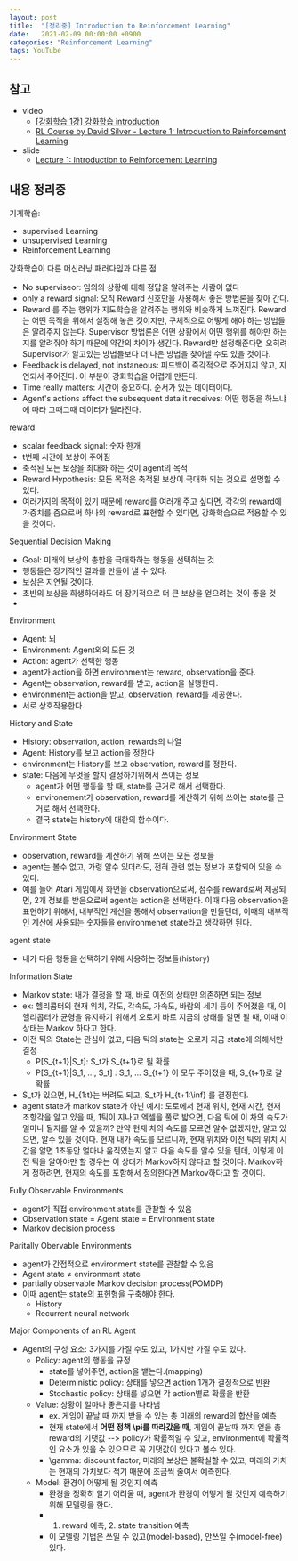 ```yaml
---
layout: post
title:  "[정리중] Introduction to Reinforcement Learning"
date:   2021-02-09 00:00:00 +0900
categories: "Reinforcement Learning"
tags: YouTube
---
```


## 참고

- video
    - [[강화학습 1강] 강화학습 introduction](https://youtu.be/wYgyiCEkwC8?t=3494)
    - [RL Course by David Silver - Lecture 1: Introduction to Reinforcement Learning](https://youtu.be/2pWv7GOvuf0)
- slide
    - [Lecture 1: Introduction to Reinforcement Learning](https://www.davidsilver.uk/wp-content/uploads/2020/03/intro_RL.pdf)


## 내용 정리중

기계학습:

- supervised Learning
- unsupervised Learning
- Reinforcement Learning

강화학습이 다른 머신러닝 패러다임과 다른 점

- No superviseor: 임의의 상황에 대해 정답을 알려주는 사람이 없다
- only a reward signal: 오직 Reward 신호만을 사용해서 좋은 방법론을 찾아 간다.
- Reward 를 주는 행위가 지도학습을 알려주는 행위와 비슷하게 느껴진다. Reward는 어떤 목적을 위해서 설정해 놓은 것이지만, 구체적으로 어떻게 해야 하는 방법들은 알려주지 않는다. Supervisor 방법론은 어떤 상황에서 어떤 행위를 해야만 하는지를 알려줘야 하기 때문에 약간의 차이가 생긴다. Reward만 설정해준다면 오히려 Supervisor가 알고있는 방법들보다 더 나은 방법을 찾아낼 수도 있을 것이다.
- Feedback is delayed, not instaneous: 피드백이 즉각적으로 주어지지 않고, 지연되서 주어진다. 이 부분이 강화학습을 어렵게 만든다.
- Time really matters: 시간이 중요하다. 순서가 있는 데이터이다.
- Agent's actions affect the subsequent data it receives: 어떤 행동을 하느냐에 따라 그때그때 데이터가 달라진다. 


reward

- scalar feedback signal: 숫자 한개
-  t번째 시간에 보상이 주어짐
- 축적된 모든 보상을 최대화 하는 것이 agent의 목적
- Reward Hypothesis: 모든 목적은 축적된 보상이 극대화 되는 것으로 설명할 수 있다.
- 여러가지의 목적이 있기 때문에 reward를 여러개 주고 싶다면, 각각의 reward에 가중치를 줌으로써 하나의 reward로 표현할 수 있다면, 강화학습으로 적용할 수 있을 것이다.

Sequential Decision Making

- Goal: 미래의 보상의 총합을 극대화하는 행동을 선택하는 것
- 행동들은 장기적인 결과를 만들어 낼 수 있다.
- 보상은 지연될 것이다.
- 초반의 보상을 희생하더라도 더 장기적으로 더 큰 보상을 얻으려는 것이 좋을 것
- 


Environment

- Agent: 뇌
- Environment: Agent외의 모든 것
- Action: agent가 선택한 행동
- agent가 action을 하면 environment는 reward, observation을 준다.
- Agent는 observation, reward를 받고, action을 실행한다.
- environment는 action을 받고, observation, reward를 제공한다.
- 서로 상호작용한다.


History and State

- History: observation, action, rewards의 나열
- Agent: History를 보고 action을 정한다
- environment는 History를 보고 observation, reward를 정한다.
- state: 다음에 무엇을 할지 결정하기위해서 쓰이는 정보
	- agent가 어떤 행동을 할 때, state를 근거로 해서 선택한다.
	- environement가 observation, reward를 계산하기 위해 쓰이는 state를 근거로 해서 선택한다.
	- 결국 state는 history에 대한의 함수이다. 


Environment State

- observation, reward를 계산하기 위해 쓰이는 모든 정보들
- agent는 볼수 없고, 가령 알수 있더라도, 전혀 관련 없는 정보가 포함되어 있을 수 있다.
- 예를 들어 Atari 게임에서 화면을 observation으로써, 점수를 reward로써 제공되면, 2개 정보를 받음으로써 agent는 action을 선택한다. 이때 다음 observation을 표현하기 위해서, 내부적인 계산을 통해서 observation을 만들텐데, 이때의 내부적인 계산에 사용되는 숫자들을 environmenet state라고 생각하면 된다.

agent state

- 내가 다음 행동을 선택하기 위해 사용하는 정보들(history)

Information State

- Markov state: 내가 결정을 할 때, 바로 이전의 상태만 의존하면 되는 정보
- ex: 헬리콥터의 현재 위치, 각도, 각속도, 가속도, 바람의 세기 등이 주어졌을 때, 이 헬리콥터가 균형을 유지하기 위해서 오로지 바로 지금의 상태를 알면 될 때, 이때 이 상태는 Markov 하다고 한다.
- 이전 틱의 State는 관심이 없고, 다음 틱의 state는 오로지 지금 state에 의해서만 결정
	- P[S_{t+1}|S_t]: S_t가 S_{t+1}로 될 확률
	- P[S_{t+1}|S_1, ..., S_t] : S_1, ... S_{t+1} 이 모두 주어졌을 때, S_{t+1}로 갈 확률
- S_t가 있으면, H_{1:t}는 버려도 되고, S_t가 H_{t+1:\inf} 를 결정한다.
- agent state가 markov state가 아닌 예시: 도로에서 현재 위치, 현재 시간, 현재 조향각을 알고 있을 때, 1틱이 지나고 엑셀을 풀로 밟으면, 다음 틱에 이 차의 속도가 얼마나 될지를 알 수 있을까? 만약 현재 차의 속도를 모르면 알수 없겠지만, 알고 있으면, 알수 있을 것이다. 현재 내가 속도를 모르니까, 현재 위치와 이전 틱의 위치 시간을 알면 1초동안 얼마나 움직였는지 알고 다음 속도를 알수 있을 텐데, 이렇게 이전 틱을 알아야만 할 경우는 이 상태가 Markov하지 않다고 할 것이다.
  Markov하게 정하려면, 현재의 속도를 포함해서 정의한다면 Markov하다고 할 것이다.


Fully Observable Environments

- agent가 직접 environment state를 관찰할 수 있음
- Observation state = Agent state = Environment state
- Markov decision process

Paritally Obervable Environments

- agent가 간접적으로 environment state를 관찰할 수 있음
- Agent state ≠ environment state
- partially observable Markov decision process(POMDP)
- 이때 agent는 state의 표현형을 구축해야 한다.
	- History
	- Recurrent neural network

Major Components of an RL Agent

- Agent의 구성 요소: 3가지를 가질 수도 있고, 1가지만 가질 수도 있다.
	- Policy: agent의 행동을 규정
		- state를 넣어주면, action을 뱉는다.(mapping)
		- Deterministic policy: 상태를 넣으면 action 1개가 결정적으로 반환
		- Stochastic policy: 상태를 넣으면 각 action별로 확률을 반환
	- Value: 상황이 얼마나 좋은지를 나타냄
		- ex. 게임이 끝날 때 까지 받을 수 있는 총 미래의 reward의 합산을 예측
		- 현재 state에서 **어떤 정책 \pi를 따라갔을 때**, 게임이 끝날때 까지 얻을 총 reward의 기댓값
		  --> policy가 확률적일 수 있고, environment에 확률적인 요소가 있을 수 있으므로 꼭 기댓값이 있다고 볼수 있다.
		- \gamma: discount factor, 미래의 보상은 불확실할 수 있고, 미래의 가치는 현재의 가치보다 적기 때문에 조금씩 줄여서 예측한다.
	- Model: 환경이 어떻게 될 것인지 예측
		- 환경을 정확히 알기 어려울 때, agent가 환경이 어떻게 될 것인지 예측하기 위해 모델링을 한다.
		- 1. reward 예측, 2. state transition 예측
		- 이 모델링 기법은 쓰일 수 있고(model-based), 안쓰일 수(model-free) 있다.
